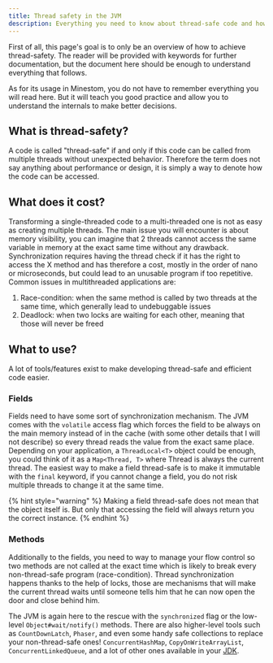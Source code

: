 ```yaml
---
title: Thread safety in the JVM
description: Everything you need to know about thread-safe code and how to make it so
---
```


First of all, this page's goal is to only be an overview of how to achieve thread-safety. The reader will be provided with keywords for further documentation, but the document here should be enough to understand everything that follows.

As for its usage in Minestom, you do not have to remember everything you will read here. But it will teach you good practice and allow you to understand the internals to make better decisions.

## What is thread-safety?

A code is called "thread-safe" if and only if this code can be called from multiple threads without unexpected behavior. Therefore the term does not say anything about performance or design, it is simply a way to denote how the code can be accessed.

## What does it cost?

Transforming a single-threaded code to a multi-threaded one is not as easy as creating multiple threads. The main issue you will encounter is about memory visibility, you can imagine that 2 threads cannot access the same variable in memory at the exact same time without any drawback. Synchronization requires having the thread check if it has the right to access the X method and has therefore a cost, mostly in the order of nano or microseconds, but could lead to an unusable program if too repetitive. Common issues in multithreaded applications are:

1. Race-condition: when the same method is called by two threads at the same time, which generally lead to undebuggable issues
2. Deadlock: when two locks are waiting for each other, meaning that those will never be freed

## What to use?

A lot of tools/features exist to make developing thread-safe and efficient code easier.

### Fields

Fields need to have some sort of synchronization mechanism. The JVM comes with the `volatile` access flag which forces the field to be always on the main memory instead of in the cache (with some other details that I will not describe) so every thread reads the value from the exact same place. Depending on your application, a `ThreadLocal<T>` object could be enough, you could think of it as a `Map<Thread, T>` where Thread is always the current thread. The easiest way to make a field thread-safe is to make it immutable with the `final` keyword, if you cannot change a field, you do not risk multiple threads to change it at the same time.

{% hint style="warning" %}
Making a field thread-safe does not mean that the object itself is. But only that accessing the field will always return you the correct instance.
{% endhint %}

### Methods

Additionally to the fields, you need to way to manage your flow control so two methods are not called at the exact time which is likely to break every non-thread-safe program (race-condition). Thread synchronization happens thanks to the help of locks, those are mechanisms that will make the current thread waits until someone tells him that he can now open the door and close behind him.

The JVM is again here to the rescue with the `synchronized` flag or the low-level `Object#wait/notify()` methods. There are also higher-level tools such as `CountDownLatch`, `Phaser`, and even some handy safe collections to replace your non-thread-safe ones! `ConcurrentHashMap`, `CopyOnWriteArrayList`, `ConcurrentLinkedQueue`, and a lot of other ones available in your [JDK](https://docs.oracle.com/en/java/javase/11/docs/api/java.base/java/util/concurrent/package-summary.html).
